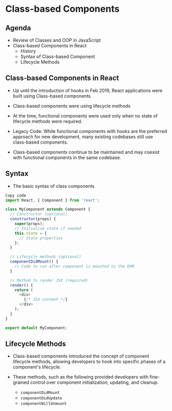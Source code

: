 # Class-based Components

## Agenda

- Review of Classes and OOP in JavaScript
- Class-based Components in React
  - History
  - Syntax of Class-based Component
  - Lifecycle Methods 

## Class-based Components in React

- Up until the introduction of hooks in Feb 2019, React applications were built using Class-based components

- Class-based components were using lifecycle methods

- At the time, functional components were used only when no state of lifecycle methods were required.

- Legacy Code: While functional components with hooks are the preferred approach for new development, many existing codebases still use class-based components. 

- Class-based components continue to be maintained and may coexist with functional components in the same codebase.

## Syntax

- The basic syntax of class components

```js
Copy code
import React, { Component } from 'react';

class MyComponent extends Component {
  // Constructor (optional)
  constructor(props) {
    super(props);
    // Initialize state if needed
    this.state = {
      // State properties
    };
  }

  // Lifecycle methods (optional)
  componentDidMount() {
    // Code to run after component is mounted to the DOM
  }

  // Method to render JSX (required)
  render() {
    return (
      <div>
        {/* JSX content */}
      </div>
    );
  }
}

export default MyComponent;
```

## Lifecycle Methods 
 
- Class-based components introduced the concept of component lifecycle methods, allowing developers to hook into specific phases of a component's lifecycle. 

- These methods, such as the following provided developers with fine-grained control over component initialization, updating, and cleanup.

  - `componentDidMount`
  - `componentDidUpdate` 
  - `componentWillUnmount`